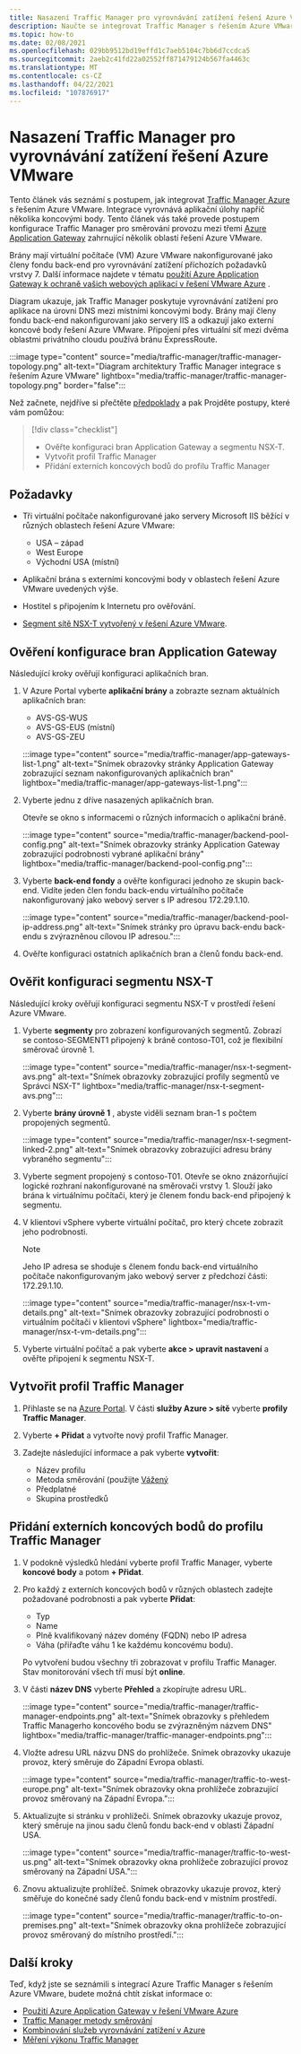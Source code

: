 ```yaml
---
title: Nasazení Traffic Manager pro vyrovnávání zatížení řešení Azure VMware
description: Naučte se integrovat Traffic Manager s řešením Azure VMware a vyrovnávat aplikační úlohy napříč několika koncovými body v různých oblastech.
ms.topic: how-to
ms.date: 02/08/2021
ms.openlocfilehash: 029bb9512bd19effd1c7aeb5104c7bb6d7ccdca5
ms.sourcegitcommit: 2aeb2c41fd22a02552ff871479124b567fa4463c
ms.translationtype: MT
ms.contentlocale: cs-CZ
ms.lasthandoff: 04/22/2021
ms.locfileid: "107876917"
---
```

# <a name="deploy-traffic-manager-to-balance-azure-vmware-solution-workloads"></a>Nasazení Traffic Manager pro vyrovnávání zatížení řešení Azure VMware

Tento článek vás seznámí s postupem, jak integrovat [Traffic Manager Azure](../traffic-manager/traffic-manager-overview.md) s řešením Azure VMware. Integrace vyrovnává aplikační úlohy napříč několika koncovými body. Tento článek vás také provede postupem konfigurace Traffic Manager pro směrování provozu mezi třemi [Azure Application Gateway](../application-gateway/overview.md) zahrnující několik oblastí řešení Azure VMware. 

Brány mají virtuální počítače (VM) Azure VMware nakonfigurované jako členy fondu back-end pro vyrovnávání zatížení příchozích požadavků vrstvy 7. Další informace najdete v tématu [použití Azure Application Gateway k ochraně vašich webových aplikací v řešení VMware Azure](protect-azure-vmware-solution-with-application-gateway.md) .

Diagram ukazuje, jak Traffic Manager poskytuje vyrovnávání zatížení pro aplikace na úrovni DNS mezi místními koncovými body. Brány mají členy fondu back-end nakonfigurovaní jako servery IIS a odkazují jako externí koncové body řešení Azure VMware. Připojení přes virtuální síť mezi dvěma oblastmi privátního cloudu používá bránu ExpressRoute.   

:::image type="content" source="media/traffic-manager/traffic-manager-topology.png" alt-text="Diagram architektury Traffic Manager integrace s řešením Azure VMware" lightbox="media/traffic-manager/traffic-manager-topology.png" border="false":::

Než začnete, nejdříve si přečtěte [předpoklady](#prerequisites) a pak Projděte postupy, které vám pomůžou:

> [!div class="checklist"]
> * Ověřte konfiguraci bran Application Gateway a segmentu NSX-T.
> * Vytvořit profil Traffic Manager
> * Přidání externích koncových bodů do profilu Traffic Manager

## <a name="prerequisites"></a>Požadavky

- Tři virtuální počítače nakonfigurované jako servery Microsoft IIS běžící v různých oblastech řešení Azure VMware: 
   - USA – západ
   - West Europe
   - Východní USA (místní) 

- Aplikační brána s externími koncovými body v oblastech řešení Azure VMware uvedených výše.

- Hostitel s připojením k Internetu pro ověřování. 

- [Segment sítě NSX-T vytvořený v řešení Azure VMware](tutorial-nsx-t-network-segment.md).

## <a name="verify-your-application-gateways-configuration"></a>Ověření konfigurace bran Application Gateway

Následující kroky ověřují konfiguraci aplikačních bran.

1. V Azure Portal vyberte **aplikační brány** a zobrazte seznam aktuálních aplikačních bran:

   - AVS-GS-WUS
   - AVS-GS-EUS (místní)
   - AVS-GS-ZEU

   :::image type="content" source="media/traffic-manager/app-gateways-list-1.png" alt-text="Snímek obrazovky stránky Application Gateway zobrazující seznam nakonfigurovaných aplikačních bran" lightbox="media/traffic-manager/app-gateways-list-1.png":::

1. Vyberte jednu z dříve nasazených aplikačních bran. 

   Otevře se okno s informacemi o různých informacích o aplikační bráně. 

   :::image type="content" source="media/traffic-manager/backend-pool-config.png" alt-text="Snímek obrazovky stránky Application Gateway zobrazující podrobnosti vybrané aplikační brány" lightbox="media/traffic-manager/backend-pool-config.png":::

1. Vyberte **back-end fondy** a ověřte konfiguraci jednoho ze skupin back-end. Vidíte jeden člen fondu back-endu virtuálního počítače nakonfigurovaný jako webový server s IP adresou 172.29.1.10.
 
   :::image type="content" source="media/traffic-manager/backend-pool-ip-address.png" alt-text="Snímek stránky pro úpravu back-endu back-endu s zvýrazněnou cílovou IP adresou.":::

1. Ověřte konfiguraci ostatních aplikačních bran a členů fondu back-end. 

## <a name="verify-the-nsx-t-segment-configuration"></a>Ověřit konfiguraci segmentu NSX-T

Následující kroky ověřují konfiguraci segmentu NSX-T v prostředí řešení Azure VMware.

1. Vyberte **segmenty** pro zobrazení konfigurovaných segmentů.  Zobrazí se contoso-SEGMENT1 připojený k bráně contoso-T01, což je flexibilní směrovač úrovně 1.

   :::image type="content" source="media/traffic-manager/nsx-t-segment-avs.png" alt-text="Snímek obrazovky zobrazující profily segmentů ve Správci NSX-T" lightbox="media/traffic-manager/nsx-t-segment-avs.png":::    

1. Vyberte **brány úrovně 1** , abyste viděli seznam bran-1 s počtem propojených segmentů. 

   :::image type="content" source="media/traffic-manager/nsx-t-segment-linked-2.png" alt-text="Snímek obrazovky zobrazující adresu brány vybraného segmentu":::    

1. Vyberte segment propojený s contoso-T01. Otevře se okno znázorňující logické rozhraní nakonfigurované na směrovači vrstvy 1. Slouží jako brána k virtuálnímu počítači, který je členem fondu back-end připojený k segmentu.

1. V klientovi vSphere vyberte virtuální počítač, pro který chcete zobrazit jeho podrobnosti. 

   >[!NOTE]
   >Jeho IP adresa se shoduje s členem fondu back-end virtuálního počítače nakonfigurovaným jako webový server z předchozí části: 172.29.1.10.

   :::image type="content" source="media/traffic-manager/nsx-t-vm-details.png" alt-text="Snímek obrazovky zobrazující podrobnosti o virtuálním počítači v klientovi vSphere" lightbox="media/traffic-manager/nsx-t-vm-details.png":::    

4. Vyberte virtuální počítač a pak vyberte **akce > upravit nastavení** a ověřte připojení k segmentu NSX-T.

## <a name="create-your-traffic-manager-profile"></a>Vytvořit profil Traffic Manager

1. Přihlaste se na [Azure Portal](https://rc.portal.azure.com/#home). V části **služby Azure > sítě** vyberte **profily Traffic Manager**.

2. Vyberte **+ Přidat** a vytvořte nový profil Traffic Manager.
 
3. Zadejte následující informace a pak vyberte **vytvořit**:

   - Název profilu
   - Metoda směrování (použijte [Vážený](../traffic-manager/traffic-manager-routing-methods.md)
   - Předplatné
   - Skupina prostředků

## <a name="add-external-endpoints-into-the-traffic-manager-profile"></a>Přidání externích koncových bodů do profilu Traffic Manager

1. V podokně výsledků hledání vyberte profil Traffic Manager, vyberte **koncové body** a potom **+ Přidat**.

1. Pro každý z externích koncových bodů v různých oblastech zadejte požadované podrobnosti a pak vyberte **Přidat**: 
   - Typ
   - Name
   - Plně kvalifikovaný název domény (FQDN) nebo IP adresa
   - Váha (přiřaďte váhu 1 ke každému koncovému bodu). 

   Po vytvoření budou všechny tři zobrazovat v profilu Traffic Manager. Stav monitorování všech tří musí být **online**.

3. V části **název DNS** vyberte **Přehled** a zkopírujte adresu URL.

   :::image type="content" source="media/traffic-manager/traffic-manager-endpoints.png" alt-text="Snímek obrazovky s přehledem Traffic Managerho koncového bodu se zvýrazněným názvem DNS" lightbox="media/traffic-manager/traffic-manager-endpoints.png"::: 

4. Vložte adresu URL názvu DNS do prohlížeče. Snímek obrazovky ukazuje provoz, který směruje do Západní Evropa oblasti.

   :::image type="content" source="media/traffic-manager/traffic-to-west-europe.png" alt-text="Snímek obrazovky okna prohlížeče zobrazující provoz směrovaný na Západní Evropa."::: 

5. Aktualizujte si stránku v prohlížeči. Snímek obrazovky ukazuje provoz, který směruje na jinou sadu členů fondu back-end v oblasti Západní USA.

   :::image type="content" source="media/traffic-manager/traffic-to-west-us.png" alt-text="Snímek obrazovky okna prohlížeče zobrazující provoz směrovaný na Západní USA."::: 

6. Znovu aktualizujte prohlížeč. Snímek obrazovky ukazuje provoz, který směřuje do konečné sady členů fondu back-end v místním prostředí.

   :::image type="content" source="media/traffic-manager/traffic-to-on-premises.png" alt-text="Snímek obrazovky okna prohlížeče zobrazující provoz směrovaný do místního prostředí.":::

## <a name="next-steps"></a>Další kroky

Teď, když jste se seznámili s integrací Azure Traffic Manager s řešením Azure VMware, budete možná chtít získat informace o:

- [Použití Azure Application Gateway v řešení VMware Azure](protect-azure-vmware-solution-with-application-gateway.md)
- [Traffic Manager metody směrování](../traffic-manager/traffic-manager-routing-methods.md)
- [Kombinování služeb vyrovnávání zatížení v Azure](../traffic-manager/traffic-manager-load-balancing-azure.md)
- [Měření výkonu Traffic Manager](../traffic-manager/traffic-manager-performance-considerations.md)
